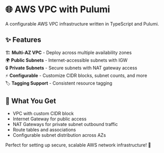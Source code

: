 # 🌐 AWS VPC with Pulumi

A configurable AWS VPC infrastructure written in TypeScript and Pulumi.

## ✨ Features

🏗️ **Multi-AZ VPC** - Deploy across multiple availability zones  
🌍 **Public Subnets** - Internet-accessible subnets with IGW  
🔒 **Private Subnets** - Secure subnets with NAT gateway access  
⚡ **Configurable** - Customize CIDR blocks, subnet counts, and more  
🏷️ **Tagging Support** - Consistent resource tagging  

## 🚀 What You Get

- VPC with custom CIDR block
- Internet Gateway for public access
- NAT Gateways for private subnet outbound traffic
- Route tables and associations
- Configurable subnet distribution across AZs

Perfect for setting up secure, scalable AWS network infrastructure! 🎯